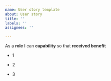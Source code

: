 ```yaml
---
name: User story template
about: User story
title: ''
labels: ''
assignees: ''

---
```


As a **role** I can **capability** so that **received benefit**

- 1

- 2

- 3
